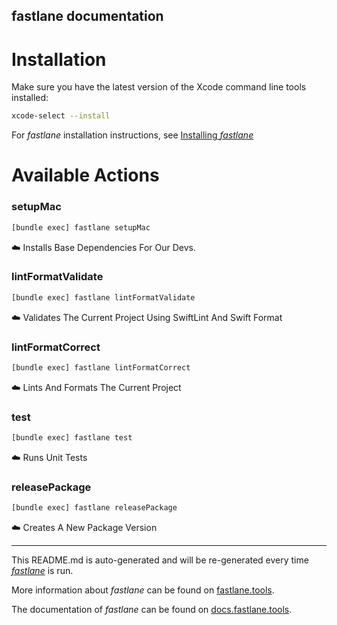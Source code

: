 fastlane documentation
----

# Installation

Make sure you have the latest version of the Xcode command line tools installed:

```sh
xcode-select --install
```

For _fastlane_ installation instructions, see [Installing _fastlane_](https://docs.fastlane.tools/#installing-fastlane)

# Available Actions

### setupMac

```sh
[bundle exec] fastlane setupMac
```

☁️  Installs Base Dependencies For Our Devs.

### lintFormatValidate

```sh
[bundle exec] fastlane lintFormatValidate
```

☁️  Validates The Current Project Using SwiftLint And Swift Format

### lintFormatCorrect

```sh
[bundle exec] fastlane lintFormatCorrect
```

☁️  Lints And Formats The Current Project

### test

```sh
[bundle exec] fastlane test
```

☁️ Runs Unit Tests

### releasePackage

```sh
[bundle exec] fastlane releasePackage
```

☁️ Creates A New Package Version

----

This README.md is auto-generated and will be re-generated every time [_fastlane_](https://fastlane.tools) is run.

More information about _fastlane_ can be found on [fastlane.tools](https://fastlane.tools).

The documentation of _fastlane_ can be found on [docs.fastlane.tools](https://docs.fastlane.tools).
